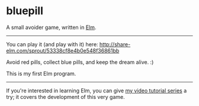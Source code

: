 bluepill
========

A small avoider game, written in [Elm](http://elm-lang.org).

---------------------------------------------------------

You can play it (and play with it) here: http://share-elm.com/sprout/53338cf8e4b0e548f36861bb

Avoid red pills, collect blue pills, and keep the dream alive. :)

This is my first Elm program.

---------------------------------------------------------

If you're interested in learning Elm, you can give [my video tutorial series](http://www.youtube.com/watch?v=6PDvHveBtDQ&list=PLtdCJGSpculbDT_p4ED9oLTJQrzoM1QEL) a try; it covers the development of this very game.
